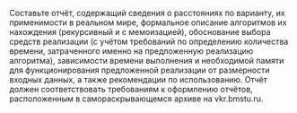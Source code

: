 Составьте отчёт, содержащий сведения о расстояниях по варианту,
их применимости в реальном мире, формальное описание алгоритмов их нахождения 
(рекурсивный и с мемоизацией), обоснование выбора средств реализации 
(с учётом требований по определению количества времени, затраченного именно на предложенную реализацию алгоритма), зависимости времени выполнения и необходимой памяти для функционирования предложенной реализации от размерности входных данных, а также рекомендации по использованию.
Отчёт должен соответствовать требованиям к оформлению отчётов, 
расположенным в самораскрывающемся архиве на vkr.bmstu.ru.